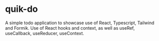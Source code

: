 # quik-do
A simple todo application to showcase use of React, Typescript, Tailwind and Formik. Use of React hooks and context, as well as useRef, useCallback, useReducer, useContext.
